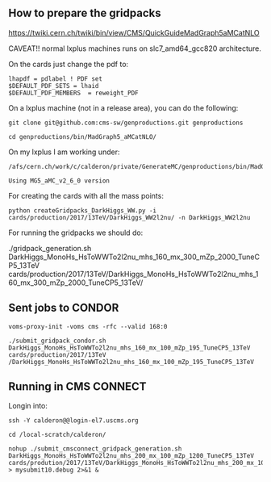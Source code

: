 
## How to prepare the gridpacks

https://twiki.cern.ch/twiki/bin/view/CMS/QuickGuideMadGraph5aMCatNLO

CAVEAT!! normal lxplus machines runs on slc7_amd64_gcc820 architecture.
 
   On the cards just change the pdf to:
   
    lhapdf = pdlabel ! PDF set
    $DEFAULT_PDF_SETS = lhaid
    $DEFAULT_PDF_MEMBERS  = reweight_PDF

   On a lxplus machine (not in a release area), you can do the following:
    
    git clone git@github.com:cms-sw/genproductions.git genproductions 	
    
    cd genproductions/bin/MadGraph5_aMCatNLO/

   On my lxplus I am working under: 

    /afs/cern.ch/work/c/calderon/private/GenerateMC/genproductions/bin/MadGraph5_aMCatNLO/

    Using MG5_aMC_v2_6_0 version 
 
   For creating the cards with all the mass points: 
    
    python createGridpacks_DarkHiggs_WW.py -i cards/production/2017/13TeV/DarkHiggs_WW2l2nu/ -n DarkHiggs_WW2l2nu

   For running the gridpacks we should do: 
   
   ./gridpack_generation.sh DarkHiggs_MonoHs_HsToWWTo2l2nu_mhs_160_mx_300_mZp_2000_TuneCP5_13TeV cards/production/2017/13TeV/DarkHiggs_MonoHs_HsToWWTo2l2nu_mhs_160_mx_300_mZp_2000_TuneCP5_13TeV/

## Sent jobs to CONDOR

    voms-proxy-init -voms cms -rfc --valid 168:0

    ./submit_gridpack_condor.sh DarkHiggs_MonoHs_HsToWWTo2l2nu_mhs_160_mx_100_mZp_195_TuneCP5_13TeV cards/production/2017/13TeV    /DarkHiggs_MonoHs_HsToWWTo2l2nu_mhs_160_mx_100_mZp_195_TuneCP5_13TeV


## Running in CMS CONNECT 

   Longin into: 

    ssh -Y calderon@@login-el7.uscms.org

    cd /local-scratch/calderon/

    nohup ./submit_cmsconnect_gridpack_generation.sh  DarkHiggs_MonoHs_HsToWWTo2l2nu_mhs_200_mx_100_mZp_1200_TuneCP5_13TeV cards/prodution/2017/13TeV/DarkHiggs_MonoHs_HsToWWTo2l2nu_mhs_200_mx_100_mZp_1200_TuneCP5_13TeV  > mysubmit10.debug 2>&1 &
